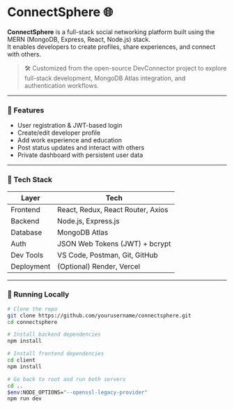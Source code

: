 # ConnectSphere 🌐

**ConnectSphere** is a full-stack social networking platform built using the MERN (MongoDB, Express, React, Node.js) stack.  
It enables developers to create profiles, share experiences, and connect with others.

> 🛠️ Customized from the open-source DevConnector project to explore full-stack development, MongoDB Atlas integration, and authentication workflows.

---

### 🚀 Features

- User registration & JWT-based login
- Create/edit developer profile
- Add work experience and education
- Post status updates and interact with others
- Private dashboard with persistent user data

---

### 🧰 Tech Stack

| Layer        | Tech                                   |
|--------------|----------------------------------------|
| Frontend     | React, Redux, React Router, Axios      |
| Backend      | Node.js, Express.js                    |
| Database     | MongoDB Atlas                          |
| Auth         | JSON Web Tokens (JWT) + bcrypt         |
| Dev Tools    | VS Code, Postman, Git, GitHub          |
| Deployment   | (Optional) Render, Vercel              |

---

### 🔧 Running Locally

```bash
# Clone the repo
git clone https://github.com/yourusername/connectsphere.git
cd connectsphere

# Install backend dependencies
npm install

# Install frontend dependencies
cd client
npm install

# Go back to root and run both servers
cd ..
$env:NODE_OPTIONS="--openssl-legacy-provider"
npm run dev
